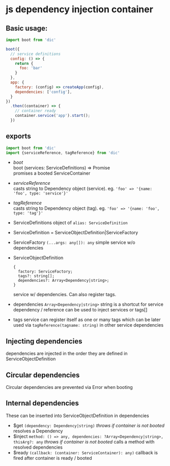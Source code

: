 # js dependency injection container

## Basic usage:

```js
import boot from 'dic'

boot({
  // service definitions
  config: () => {
    return {
      foo: 'bar'
    }
  },
  app: {
    factory: (config) => createApp(config),
    dependencies: ['config'],
  }
})
  .then((container) => {
    // container ready
    container.service('app').start();
  })
```

## exports

```js
import boot from 'dic'
import {serviceReference, tagReference} from 'dic'
```

- *boot*  
  boot (services: ServiceDefinitions) => Promise<ServiceContainer>  
  promises a booted ServiceContainer
- *serviceReference*  
  casts string to Dependency object (service). eg. `'foo' => '{name: 'foo', type: 'service'}'`
- *tagReference*  
  casts string to Dependency object (tag). eg. `'foo' => '{name: 'foo', type: 'tag'}'`
  
- ServiceDefinitions
  object of `alias: ServiceDefinition`
- ServiceDefinition = ServiceObjectDefinition|ServiceFactory
- ServiceFactory `(...args: any[]): any`
  simple service w/o dependencies
- ServiceObjectDefinition
  ```
  {
    factory: ServiceFactory;
    tags?: string[];
    dependencies?: Array<Dependency|string>;
  }
  ```
  service w/ dependencies. Can also register tags.
- dependencies `Array<Dependency|string>`
  string is a shortcut for service dependency / reference
  can be used to inject services or tags[]
- tags
  service can register itself as one or many tags
  which can be later used via `tagReference(tagname: string)` in other service dependencies
  
## Injecting dependencies

dependencies are injected in the order they are defined in ServiceObjectDefinition

## Circular dependencies
Circular dependencies are prevented via Error when booting

## Internal dependencies
These can be inserted into ServiceObjectDefinition in dependencies
- $get `(dependency: Dependency|string)`
  *throws if container is not booted*
  resolves a Dependency
- $inject `method: () => any, dependencies: ?Array<Dependency|string>, thisArg?: any`
  *throws if container is not booted*
  calls a method with resolved dependencies
- $ready `(callback: (container: ServiceContainer): any)`
  callback is fired after container is ready / booted
